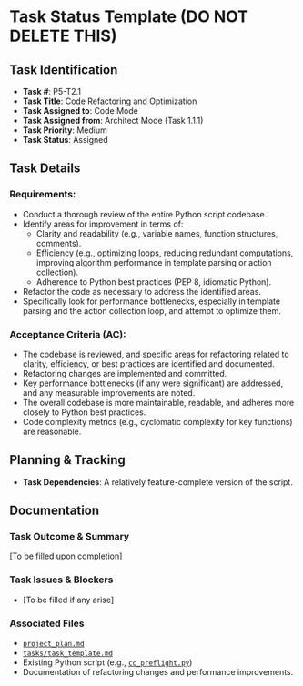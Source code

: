 # Task Status Template (DO NOT DELETE THIS)

## Task Identification
- **Task #**: P5-T2.1
- **Task Title**: Code Refactoring and Optimization
- **Task Assigned to**: Code Mode
- **Task Assigned from**: Architect Mode (Task 1.1.1)
- **Task Priority**: Medium
- **Task Status**: Assigned

## Task Details
### Requirements:
- Conduct a thorough review of the entire Python script codebase.
- Identify areas for improvement in terms of:
    - Clarity and readability (e.g., variable names, function structures, comments).
    - Efficiency (e.g., optimizing loops, reducing redundant computations, improving algorithm performance in template parsing or action collection).
    - Adherence to Python best practices (PEP 8, idiomatic Python).
- Refactor the code as necessary to address the identified areas.
- Specifically look for performance bottlenecks, especially in template parsing and the action collection loop, and attempt to optimize them.

### Acceptance Criteria (AC):
- The codebase is reviewed, and specific areas for refactoring related to clarity, efficiency, or best practices are identified and documented.
- Refactoring changes are implemented and committed.
- Key performance bottlenecks (if any were significant) are addressed, and any measurable improvements are noted.
- The overall codebase is more maintainable, readable, and adheres more closely to Python best practices.
- Code complexity metrics (e.g., cyclomatic complexity for key functions) are reasonable.

## Planning & Tracking
- **Task Dependencies**: A relatively feature-complete version of the script.

## Documentation
### Task Outcome & Summary
[To be filled upon completion]

### Task Issues & Blockers
- [To be filled if any arise]

### Associated Files
- [`project_plan.md`](project_plan.md)
- [`tasks/task_template.md`](tasks/task_template.md)
- Existing Python script (e.g., [`cc_preflight.py`](cc_preflight.py))
- Documentation of refactoring changes and performance improvements.